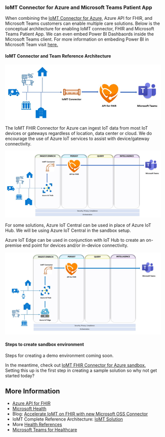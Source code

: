 ### IoMT Connector for Azure and Microsoft Teams Patient App

When combining the [IoMT Connector for Azure](https://github.com/microsoft/iomt-fhir), Azure API for FHIR, 
and Microsoft Teams customers can enable multiple care solutions. Below is the conceptual architecture for enabling IoMT connector, FHIR and Microsoft Teams Patient App. We can even embed Power BI Dashbaords inside 
the Microsoft Teams client. For more information on embeding Power BI in Microsoft Team visit [here.](https://powerbi.microsoft.com/en-us/blog/power-bi-teams-up-with-microsoft-teams/)

#### IoMT Connector and Team Reference Architecture 

![IoMTtoTeamsConcept](./images/IoMT2TeamsConcept.jpg)

The IoMT FHIR Connector for Azure can ingest IoT data from most IoT devices or gateways regardless of location, data center or cloud. We do encourage the use of Azure IoT services to 
assist with device/gateway connectivity. 


![IoMTtoTeamsConceptwithIoTHub](./images/IoMT2TeamswithIoTHUB.jpg)


For some solutions, Azure IoT Central can be used in place of Azure IoT Hub. We will be using Azure IoT Central in the sandbox setup. 

Azure IoT Edge can be used in conjunction with IoT Hub to create an on-premise end point for devices and/or in-device connectivity. 

![IoMTtoTeamsConceptwithIoTEdge](./images/IoMT2TeamswithIoTEdge.jpg)

#### Steps to create sandbox environment
Steps for creating a demo environment coming soon.

In the meantime, check out [IoMT FHIR Connector for Azure sandbox.](https://github.com/microsoft/iomt-fhir/blob/master/docs/Sandbox.md) Setting this up is the first step in creating
 a sample solution so why not get started today?

## More Information
- [Azure API for FHIR](https://docs.microsoft.com/en-us/azure/healthcare-apis/)
- [Microsoft Health](https://azure.microsoft.com/en-us/industries/healthcare/)
- Blog: [Accelerate IoMT on FHIR with new Microsoft OSS Connector](https://azure.microsoft.com/en-us/blog/accelerate-iomt-on-fhir-with-new-microsoft-oss-connector/)
- IoMT Complete Reference Architecture: [IoMT Solution](./IoMTReferenceArchitecture.md)
- More [Health References](https://github.com/microsoft/health-references)
- [Microsoft Teams for Healthcare](https://docs.microsoft.com/en-us/microsoftteams/expand-teams-across-your-org/healthcare/teams-in-hc)

